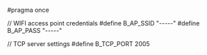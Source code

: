 #pragma once

// WIFI access point credentials
#define B_AP_SSID "-----"
#define B_AP_PASS "-----"

// TCP server settings
#define B_TCP_PORT 2005
